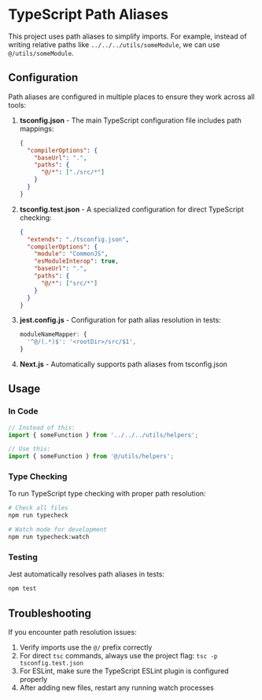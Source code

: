 # TypeScript Path Aliases

This project uses path aliases to simplify imports. For example, instead of writing relative paths like `../../../utils/someModule`, we can use `@/utils/someModule`.

## Configuration

Path aliases are configured in multiple places to ensure they work across all tools:

1. **tsconfig.json** - The main TypeScript configuration file includes path mappings:
   ```json
   {
     "compilerOptions": {
       "baseUrl": ".",
       "paths": {
         "@/*": ["./src/*"]
       }
     }
   }
   ```

2. **tsconfig.test.json** - A specialized configuration for direct TypeScript checking:
   ```json
   {
     "extends": "./tsconfig.json",
     "compilerOptions": {
       "module": "CommonJS",
       "esModuleInterop": true,
       "baseUrl": ".",
       "paths": {
         "@/*": ["src/*"]
       }
     }
   }
   ```

3. **jest.config.js** - Configuration for path alias resolution in tests:
   ```javascript
   moduleNameMapper: {
     '^@/(.*)$': '<rootDir>/src/$1',
   }
   ```

4. **Next.js** - Automatically supports path aliases from tsconfig.json

## Usage

### In Code

```typescript
// Instead of this:
import { someFunction } from '../../../utils/helpers';

// Use this:
import { someFunction } from '@/utils/helpers';
```

### Type Checking

To run TypeScript type checking with proper path resolution:

```bash
# Check all files
npm run typecheck

# Watch mode for development
npm run typecheck:watch
```

### Testing

Jest automatically resolves path aliases in tests:

```bash
npm test
```

## Troubleshooting

If you encounter path resolution issues:

1. Verify imports use the `@/` prefix correctly
2. For direct `tsc` commands, always use the project flag: `tsc -p tsconfig.test.json`
3. For ESLint, make sure the TypeScript ESLint plugin is configured properly
4. After adding new files, restart any running watch processes 